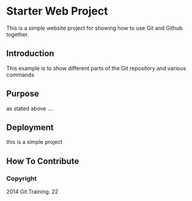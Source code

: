 # Starter Web Project

This is a simple website project for
showing how to use Git and Github together.

## Introduction 

This example is to show  different parts of 
the Git repository and various commands

## Purpose

as stated above ....

## Deployment

this is a simple project

## How To Contribute

### Copyright


2014 Git.Training. 22